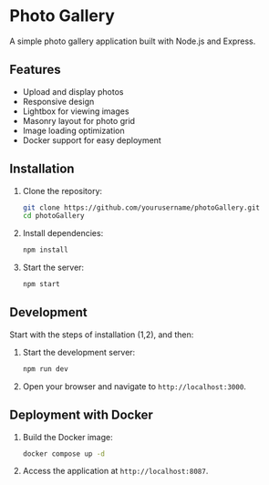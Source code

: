 # Photo Gallery
A simple photo gallery application built with Node.js and Express.

## Features
- Upload and display photos
- Responsive design
- Lightbox for viewing images
- Masonry layout for photo grid
- Image loading optimization
- Docker support for easy deployment

## Installation
1. Clone the repository:
    ```bash
    git clone https://github.com/yourusername/photoGallery.git
    cd photoGallery
    ```

2. Install dependencies:
    ```bash
    npm install
    ```

3. Start the server:
    ```bash
    npm start
    ```

## Development
Start with the steps of installation (1,2), and then:

1. Start the development server:
    ```bash
    npm run dev
    ```

2. Open your browser and navigate to `http://localhost:3000`.


## Deployment with Docker

1. Build the Docker image:
    ```bash
    docker compose up -d 
    ```

2. Access the application at `http://localhost:8087`.
